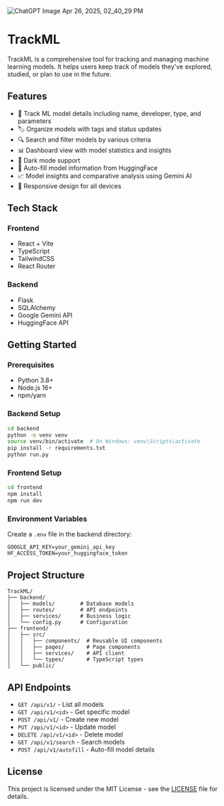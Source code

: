 ![ChatGPT Image Apr 26, 2025, 02_40_29 PM](https://github.com/user-attachments/assets/320afee0-1db2-4978-8fc4-28c8e1827e28)
# TrackML

TrackML is a comprehensive tool for tracking and managing machine learning models. It helps users keep track of models they've explored, studied, or plan to use in the future.

## Features

- 📝 Track ML model details including name, developer, type, and parameters
- 🏷️ Organize models with tags and status updates
- 🔍 Search and filter models by various criteria
- 📊 Dashboard view with model statistics and insights
- 🌙 Dark mode support
- 🤖 Auto-fill model information from HuggingFace
- 📈 Model insights and comparative analysis using Gemini AI
- 📱 Responsive design for all devices

## Tech Stack

### Frontend

- React + Vite
- TypeScript
- TailwindCSS
- React Router

### Backend

- Flask
- SQLAlchemy
- Google Gemini API
- HuggingFace API

## Getting Started

### Prerequisites

- Python 3.8+
- Node.js 16+
- npm/yarn

### Backend Setup

```bash
cd backend
python -m venv venv
source venv/bin/activate  # On Windows: venv\Scripts\activate
pip install -r requirements.txt
python run.py
```

### Frontend Setup

```bash
cd frontend
npm install
npm run dev
```

### Environment Variables

Create a `.env` file in the backend directory:

```
GOOGLE_API_KEY=your_gemini_api_key
HF_ACCESS_TOKEN=your_huggingface_token
```

## Project Structure

```
TrackML/
├── backend/
│   ├── models/        # Database models
│   ├── routes/        # API endpoints
│   ├── services/      # Business logic
│   └── config.py      # Configuration
├── frontend/
│   ├── src/
│   │   ├── components/  # Reusable UI components
│   │   ├── pages/       # Page components
│   │   ├── services/    # API client
│   │   └── types/       # TypeScript types
│   └── public/
```

## API Endpoints

- `GET /api/v1/` - List all models
- `GET /api/v1/<id>` - Get specific model
- `POST /api/v1/` - Create new model
- `PUT /api/v1/<id>` - Update model
- `DELETE /api/v1/<id>` - Delete model
- `GET /api/v1/search` - Search models
- `POST /api/v1/autofill` - Auto-fill model details

## License

This project is licensed under the MIT License - see the [LICENSE](LICENSE) file for details.
